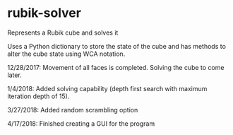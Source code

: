 # rubik-solver
Represents a Rubik cube and solves it

Uses a Python dictionary to store the state of the cube and has methods to alter the cube state using WCA notation.

12/28/2017: Movement of all faces is completed. Solving the cube to come later.

1/4/2018: Added solving capability (depth first search with maximum iteration depth of 15).

3/27/2018: Added random scrambling option

4/17/2018: Finished creating a GUI for the program
